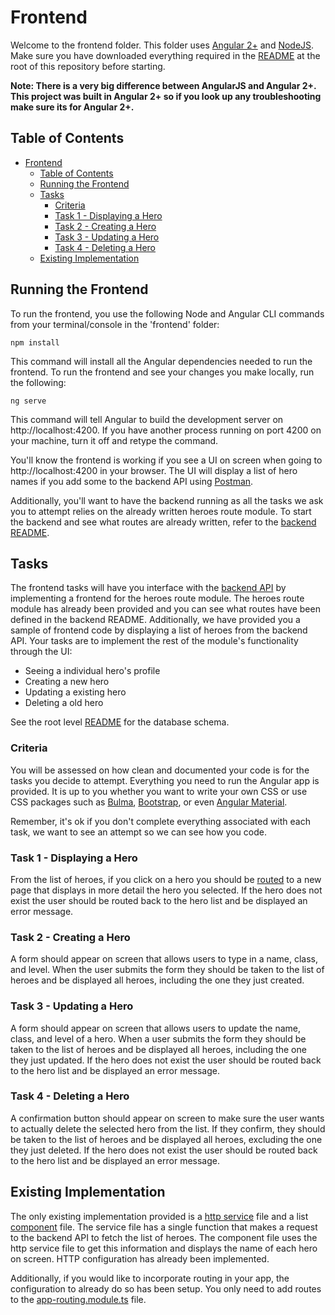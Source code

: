 # Frontend

Welcome to the frontend folder.  This folder uses [Angular 2+](https://angular.io/) and [NodeJS](https://nodejs.org/).  Make sure you have downloaded everything required in the [README](../README.md) at the root of this repository before starting.

**Note: There is a very big difference between AngularJS and Angular 2+.  This project was built in Angular 2+ so if you look up any troubleshooting make sure its for Angular 2+.**

## Table of Contents

- [Frontend](#frontend)
  - [Table of Contents](#table-of-contents)
  - [Running the Frontend](#running-the-frontend)
  - [Tasks](#tasks)
    - [Criteria](#criteria)
    - [Task 1 - Displaying a Hero](#task-1---displaying-a-hero)
    - [Task 2 - Creating a Hero](#task-2---creating-a-hero)
    - [Task 3 - Updating a Hero](#task-3---updating-a-hero)
    - [Task 4 - Deleting a Hero](#task-4---deleting-a-hero)
  - [Existing Implementation](#existing-implementation)

## Running the Frontend

To run the frontend, you use the following Node and Angular CLI commands from your terminal/console in the 'frontend' folder:

```
npm install
```

This command will install all the Angular dependencies needed to run the frontend.  To run the frontend and see your changes you make locally, run the following:

```
ng serve
```

This command will tell Angular to build the development server on http://localhost:4200.  If you have another process running on port 4200 on your machine, turn it off and retype the command.

You'll know the frontend is working if you see a UI on screen when going to http://localhost:4200 in your browser.  The UI will display a list of hero names if you add some to the backend API using [Postman](https://www.postman.com/).

Additionally, you'll want to have the backend running as all the tasks we ask you to attempt relies on the already written heroes route module.  To start the backend and see what routes are already written, refer to the [backend README](../backend/README.md).

## Tasks

The frontend tasks will have you interface with the [backend API](../backend/README.md) by implementing a frontend for the heroes route module.  The heroes route module has already been provided and you can see what routes have been defined in the backend README.  Additionally, we have provided you a sample of frontend code by displaying a list of heroes from the backend API.  Your tasks are to implement the rest of the module's functionality through the UI:

- Seeing a individual hero's profile
- Creating a new hero
- Updating a existing hero
- Deleting a old hero

See the root level [README](../README.md) for the database schema.

### Criteria

You will be assessed on how clean and documented your code is for the tasks you decide to attempt.  Everything you need to run the Angular app is provided.  It is up to you whether you want to write your own CSS or use CSS packages such as [Bulma](https://bulma.io/), [Bootstrap](https://getbootstrap.com/), or even [Angular Material](https://material.angular.io/).

Remember, it's ok if you don't complete everything associated with each task, we want to see an attempt so we can see how you code.

### Task 1 - Displaying a Hero

From the list of heroes, if you click on a hero you should be [routed](https://angular.io/guide/router) to a new page that displays in more detail the hero you selected.  If the hero does not exist the user should be routed back to the hero list and be displayed an error message.

### Task 2 - Creating a Hero

A form should appear on screen that allows users to type in a name, class, and level.  When the user submits the form they should be taken to the list of heroes and be displayed all heroes, including the one they just created.

### Task 3 - Updating a Hero

A form should appear on screen that allows users to update the name, class, and level of a hero.  When a user submits the form they should be taken to the list of heroes and be displayed all heroes, including the one they just updated.  If the hero does not exist the user should be routed back to the hero list and be displayed an error message.

### Task 4 - Deleting a Hero

A confirmation button should appear on screen to make sure the user wants to actually delete the selected hero from the list.  If they confirm, they should be taken to the list of heroes and be displayed all heroes, excluding the one they just deleted.  If the hero does not exist the user should be routed back to the hero list and be displayed an error message.

## Existing Implementation

The only existing implementation provided is a [http service](https://angular.io/guide/http) file and a list [component](https://angular.io/guide/component-overview) file.  The service file has a single function that makes a request to the backend API to fetch the list of heroes.  The component file uses the http service file to get this information and displays the name of each hero on screen.  HTTP configuration has already been implemented.

Additionally, if you would like to incorporate routing in your app, the configuration to already do so has been setup.  You only need to add routes to the [app-routing.module.ts](src/app/app-routing.module.ts) file.